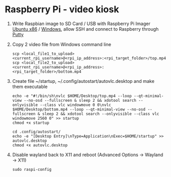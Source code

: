 
# Raspberry Pi - video kiosk

1. Write Raspbian image to SD Card / USB with Raspberry Pi Imager [Ubuntu x86](https://downloads.raspberrypi.org/imager/imager_latest_amd64.deb) / [Windows](https://downloads.raspberrypi.org/imager/imager_latest.exe), allow SSH and connect to Raspberry through [Putty](https://the.earth.li/~sgtatham/putty/latest/w64/putty.exe)

1. Copy 2 video file from Windows command line
 
    ```
    scp <local_file1_to_upload> <current_rpi_username>@<rpi_ip_address>:<rpi_target_folder>/top.mp4
    scp <local_file2_to_upload> <current_rpi_username>@<rpi_ip_address>:<rpi_target_folder>/bottom.mp4
    ```

1. Create file ~/startup, ~/.config/autostart/autovlc.desktop and make them executable

    ```
    echo -e "#!/bin/sh\nvlc $HOME/Desktop/top.mp4 --loop --qt-minimal-view --no-osd --fullscreen & sleep 2 && xdotool search --onlyvisible --class vlc windowmove 0 0\nvlc $HOME/Desktop/bottom.mp4 --loop --qt-minimal-view --no-osd --fullscreen & sleep 2 && xdotool search --onlyvisible --class vlc windowmove 2560 0" >> startup
    chmod +x startup

    cd .config/autostart/
    echo -e "[Desktop Entry]\nType=Application\nExec=$HOME/startup" >> autovlc.desktop
    chmod +x autovlc.desktop
    ```

1. Disable wayland back to X11 and reboot (Advanced Options -> Wayland -> X11)
    ```
    sudo raspi-config
    ```
